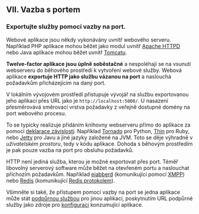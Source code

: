 ## VII. Vazba s portem
### Exportujte služby pomocí vazby na port.

Webové aplikace jsou někdy vykonávány uvnitř webového serveru. Například PHP aplikace mohou běžet jako modul uvnitř [Apache HTTPD](http://httpd.apache.org/) nebo Java aplikace mohou běžet uvnitř [Tomcatu](http://tomcat.apache.org/).

**Twelve-factor aplikace jsou úplně soběstačné** a nespoléhají se na vsunutí webserveru do běhového prostředí k vytvoření webové služby. Webová aplikace **exportuje HTTP jako službu vázanou na port** a naslouchá požadavkům přicházejícím na daný port. 

V lokálním vývojovém prostředí přistupuje vývojář na službu exportovanou jeho aplikací přes URL jako je `http://localhost:5000/`. U nasazení přesměrovává směrovací vrstva požadavky z veřejně dostupné domény na port webového procesu.

To se typicky realizuje přidáním knihovny webserveru přímo do aplikace za pomoci [deklarace závislostí](./dependencies). Například [Tornado](http://www.tornadoweb.org/) pro Python, [Thin](https://github.com/macournoyer/thin) pro Ruby, nebo [Jetty](http://www.eclipse.org/jetty/) pro Javu a jiné jazyky založené na JVM. Toto se děje výhradně v *uživatelském prostoru*, tedy v kódu aplikace. Dohoda s běhovým prostředím je pak pouze vazba na port pro obsluhu požadavků.

HTTP není jediná služba, kterou je možné exportovat přes port. Téměř libovolný serverový software může běžet na otevřeném portu a naslouchat příchozím požadavkům. Například [ejabberd](http://www.ejabberd.im/) (komunikující pomocí [XMPP](http://xmpp.org/)) nebo [Redis](http://redis.io/) (komunikující [Redis protokolem](http://redis.io/topics/protocol)).

Všimněte si také, že přístupem pomocí vazby na port se jedna aplikace může stát [podpůrnou službou](./backing-services) pro jinou aplikaci, poskytnutím URL podpůrné služby jako zdroje pro [konfiguraci](./config) konzumující aplikace.

